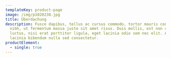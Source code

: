 ```yaml
---
templateKey: product-page
image: /img/p1020238.jpg
title: Überdachung
description: Fusce dapibus, tellus ac cursus commodo, tortor mauris condimentum
  nibh, ut fermentum massa justo sit amet risus. Duis mollis, est non commodo
  luctus, nisi erat porttitor ligula, eget lacinia odio sem nec elit. Aenean
  lacinia bibendum nulla sed consectetur.
productElement:
  - single: true
---
```

